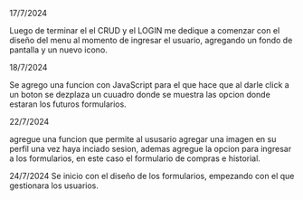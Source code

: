 17/7/2024

Luego de terminar el el CRUD y el LOGIN me dedique a comenzar con el diseño del menu al momento de ingresar el usuario, agregando un fondo de pantalla y un nuevo icono.

18/7/2024

Se agrego una funcion con JavaScript para el que hace que al darle click a un boton se dezplaza un cuuadro donde se muestra las opcion donde estaran los futuros formularios.

22/7/2024

agregue una funcion que permite al ususario agregar una imagen en su perfil una vez haya inciado sesion, ademas agregue la opcion para ingresar a los formularios, en este caso el formulario de compras e historial.

24/7/2024
Se inicio con el diseño de los formularios, empezando con el que gestionara los usuarios.
